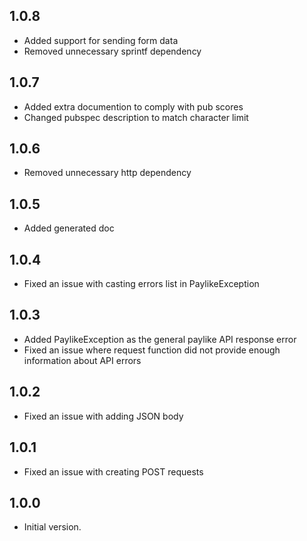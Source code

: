 ## 1.0.8

- Added support for sending form data
- Removed unnecessary sprintf dependency

## 1.0.7

- Added extra documention to comply with pub scores
- Changed pubspec description to match character limit

## 1.0.6

- Removed unnecessary http dependency

## 1.0.5

- Added generated doc

## 1.0.4

- Fixed an issue with casting errors list in PaylikeException

## 1.0.3

- Added PaylikeException as the general paylike API response error
- Fixed an issue where request function did not provide enough information about API errors

## 1.0.2

- Fixed an issue with adding JSON body

## 1.0.1

- Fixed an issue with creating POST requests

## 1.0.0

- Initial version.
